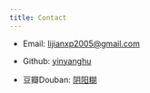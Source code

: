 ```yaml
---
title: Contact
---
```


* Email: [lijianxp2005@gmail.com](mailto:lijianxp2005@gmail.com)

* Github: [yinyanghu](https://github.com/yinyanghu)

* 豆瓣Douban: [阴阳糊](http://www.douban.com/people/lijian_coral)
